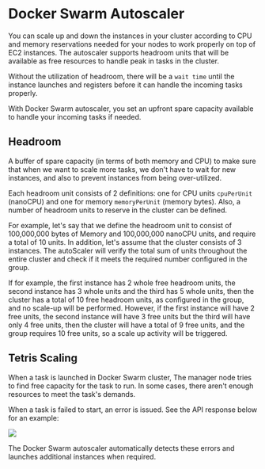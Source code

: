 # Docker Swarm Autoscaler

You can scale up and down the instances in your cluster according to CPU and memory reservations needed for your nodes to work properly on top of EC2 instances.
The autoscaler supports headroom units that will be available as free resources to handle peak in tasks in the cluster.

Without the utilization of headroom, there will be a `wait time` until the instance launches and registers before it can handle the incoming tasks properly.

With Docker Swarm autoscaler, you set an upfront spare capacity available to handle your incoming tasks if needed.

## Headroom

A buffer of spare capacity (in terms of both memory and CPU) to make sure that when we want to scale more tasks, we don't have to wait for new instances, and also to prevent instances from being over-utilized.

Each headroom unit consists of 2 definitions: one for CPU units `cpuPerUnit` (nanoCPU) and one for memory `memoryPerUnit` (memory bytes). Also, a number of headroom units to reserve in the cluster can be defined.

For example, let's say that we define the headroom unit to consist of 100,000,000 bytes of Memory and 100,000,000 nanoCPU units, and require a total of 10 units. In addition, let's assume that the cluster consists of 3 instances. The autoScaler will verify the total sum of units throughout the entire cluster and check if it meets the required number configured in the group.

If for example, the first instance has 2 whole free headroom units, the second instance has 3 whole units and the third has 5 whole units, then the cluster has a total of 10 free headroom units, as configured in the group, and no scale-up will be performed. However, if the first instance will have 2 free units, the second instance will have 3 free units but the third will have only 4 free units, then the cluster will have a total of 9 free units, and the group requires 10 free units, so a scale up activity will be triggered.

## Tetris Scaling

When a task is launched in Docker Swarm cluster, The manager node tries to find free capacity for the task to run. In some cases, there aren't enough resources to meet the task's demands.

When a task is failed to start, an error is issued. See the API response below for an example:

<img src="/elastigroup/_media/docker-swarm-autoscaler_1.png" />

The Docker Swarm autoscaler automatically detects these errors and launches additional instances when required.
